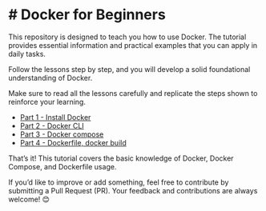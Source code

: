 # # Docker for Beginners

This repository is designed to teach you how to use Docker. The tutorial provides essential information and practical examples that you can apply in daily tasks.

Follow the lessons step by step, and you will develop a solid foundational understanding of Docker.

Make sure to read all the lessons carefully and replicate the steps shown to reinforce your learning.



- [Part 1 - Install Docker](https://github.com/kirzaks/docker-learn/tree/main/Part_1)
- [Part 2 - Docker CLI](https://github.com/kirzaks/docker-learn/tree/main/Part_2)
- [Part 3 - Docker compose](https://github.com/kirzaks/docker-learn/tree/main/Part_3)
- [Part 4 - Dockerfile, docker build](https://github.com/kirzaks/docker-learn/tree/main/Part_4)





That’s it! This tutorial covers the basic knowledge of Docker, Docker Compose, and Dockerfile usage.

If you’d like to improve or add something, feel free to contribute by submitting a Pull Request (PR). Your feedback and contributions are always welcome! 😊
